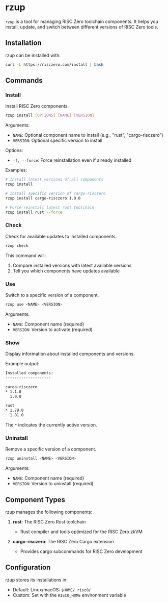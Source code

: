 # rzup

`rzup` is a tool for managing RISC Zero toolchain components. It helps you install, update, and switch between different versions of RISC Zero tools.

## Installation

rzup can be installed with:

```sh
curl -L https://risczero.com/install | bash
```

## Commands

### Install

Install RISC Zero components.

```sh
rzup install [OPTIONS] [NAME] [VERSION]
```

Arguments:
- `NAME`: Optional component name to install (e.g., "rust", "cargo-risczero")
- `VERSION`: Optional specific version to install

Options:
- `-f, --force`: Force reinstallation even if already installed

Examples:

```sh
# Install latest versions of all components
rzup install

# Install specific version of cargo-risczero
rzup install cargo-risczero 1.0.0

# Force reinstall latest rust toolchain
rzup install rust --force
```

### Check

Check for available updates to installed components.

```sh
rzup check
```

This command will:
1. Compare installed versions with latest available versions
2. Tell you which components have updates available


### Use

Switch to a specific version of a component.

```sh
rzup use <NAME> <VERSION>
```

Arguments:
- `NAME`: Component name (required)
- `VERSION`: Version to activate (required)

### Show

Display information about installed components and versions.

Example output:

```sh
Installed components:
--------------------

cargo-risczero
* 1.1.0
  1.0.0

rust
* 1.79.0
  1.81.0
```

The `*` indicates the currently active version.

### Uninstall

Remove a specific version of a component.

```sh
rzup uninstall <NAME> <VERSION>
```

Arguments:
- `NAME`: Component name (required)
- `VERSION`: Version to uninstall (required)

## Component Types

rzup manages the following components:

1. **rust**: The RISC Zero Rust toolchain
   - Rust compiler and tools optimized for the RISC Zero zkVM

2. **cargo-risczero**: The RISC Zero Cargo extension
   - Provides cargo subcommands for RISC Zero development

## Configuration

rzup stores its installations in:
- Default: Linux/macOS: `$HOME/.risc0/`
- Custom: Set with the `RISC0_HOME` environment variable

